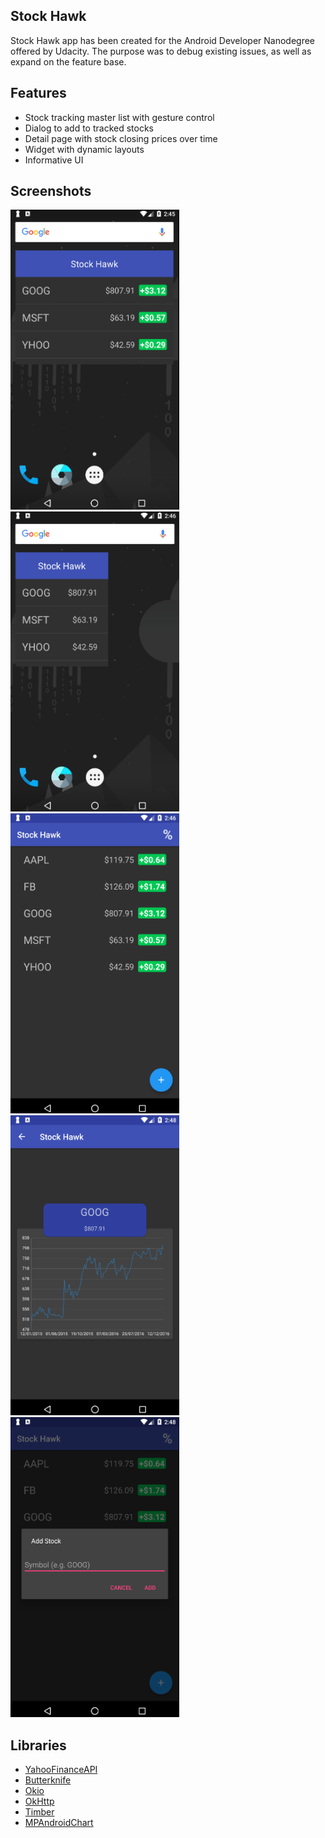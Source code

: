 ## Stock Hawk

Stock Hawk app has been created for the Android Developer Nanodegree offered by Udacity. The purpose was to debug existing issues, as well as expand on the feature base.

## Features

* Stock tracking master list with gesture control
* Dialog to add to tracked stocks
* Detail page with stock closing prices over time
* Widget with dynamic layouts
* Informative UI

## Screenshots

<img src="https://raw.githubusercontent.com/ntonani/android-stock-hawk/master/screenshots/screenshot_stock_hawk_widget.png" height=480 width=270/>
<img src="https://raw.githubusercontent.com/ntonani/android-stock-hawk/master/screenshots/screenshot_stock_hawk_widget_small.png" height=480 width=270/>
<img src="https://raw.githubusercontent.com/ntonani/android-stock-hawk/master/screenshots/screenshot_stock_hawk_main.png" height=480 width=270/>
<img src="https://raw.githubusercontent.com/ntonani/android-stock-hawk/master/screenshots/screenshot_stock_hawk_details.png" height=480 width=270/>
<img src="https://raw.githubusercontent.com/ntonani/android-stock-hawk/master/screenshots/screenshot_stock_hawk_add.png" height=480 width=270/>

## Libraries

* [YahooFinanceAPI](https://github.com/sstrickx/yahoofinance-api)
* [Butterknife](http://jakewharton.github.io/butterknife/)
* [Okio](https://github.com/square/okio)
* [OkHttp](https://github.com/square/okhttp)
* [Timber](https://github.com/JakeWharton/timber)
* [MPAndroidChart](https://github.com/PhilJay/MPAndroidChart)
